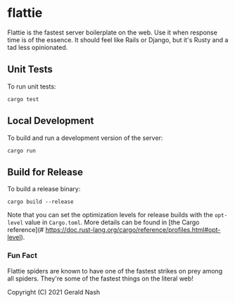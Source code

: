 # flattie

Flattie is the fastest server boilerplate on the web. Use it when response time is of the essence. It should feel like Rails or Django, but it's Rusty and a tad less opinionated.

## Unit Tests

To run unit tests:

```
cargo test
```

## Local Development

To build and run a development version of the server:

```
cargo run
```

## Build for Release

To build a release binary:

```
cargo build --release
```

Note that you can set the optimization levels for release builds with the `opt-level` value in `Cargo.toml`. More details can be found in [the Cargo reference](# https://doc.rust-lang.org/cargo/reference/profiles.html#opt-level).

### Fun Fact

Flattie spiders are known to have one of the fastest strikes on prey among all spiders. They're some of the fastest things on the literal web!

Copyright (C) 2021 Gerald Nash
